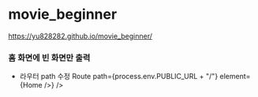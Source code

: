 # movie_beginner

https://yu828282.github.io/movie_beginner/

### 홈 화면에 빈 화면만 출력 
- 라우터 path 수정 
Route path={process.env.PUBLIC_URL + "/"} element={Home />} /> 
